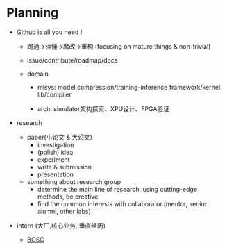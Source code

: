 # Planning

- [Github](https://github.com/xyfflow) is all you need !  
	
	- 跑通->读懂->魔改->重构 (focusing on mature things & non-trivial)
	
	- issue/contribute/roadmap/docs
	
	- domain
	
		- mlsys: model compression/training-inference framework/kernel lib/compiler
	
		- arch: simulator架构探索、XPU设计、FPGA验证
	
			
	
- research 
	
	- paper(小论文 & 大论文)
		- investigation
		- (polish) idea 
		- experiment
		- write & submission
		- presentation         
	- something about research group
		- determine the main line of research, using cutting-edge methods, be creative.
		- find the common interests with collaborator.(mentor, senior alumni, other labs)
	
	
	
- intern (大厂,核心业务, 垂直经历)
	- [BOSC](https://shinezyy.github.io/ArchShineZ/post/recruit-dsa/)
	
		